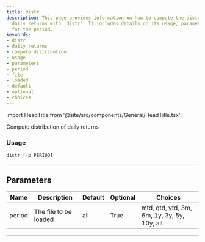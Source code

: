 ```yaml
---
title: distr
description: This page provides information on how to compute the distribution of
  daily returns with 'distr'. It includes details on its usage, parameters and choices
  for the period.
keywords:
- distr
- daily returns
- compute distribution
- usage
- parameters
- period
- file
- loaded
- default
- optional
- choices
---
```


import HeadTitle from '@site/src/components/General/HeadTitle.tsx';

<HeadTitle title="portfolio/distr - Reference | OpenBB Terminal Docs" />

Compute distribution of daily returns

### Usage

```python
distr [-p PERIOD]
```

---

## Parameters

| Name | Description | Default | Optional | Choices |
| ---- | ----------- | ------- | -------- | ------- |
| period | The file to be loaded | all | True | mtd, qtd, ytd, 3m, 6m, 1y, 3y, 5y, 10y, all |

---
